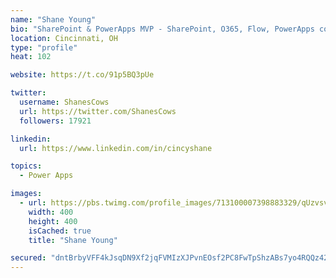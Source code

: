 ```yaml
---
name: "Shane Young"
bio: "SharePoint & PowerApps MVP - SharePoint, O365, Flow, PowerApps consulting? @PowerApps911 | Pure Snark? You found it."
location: Cincinnati, OH
type: "profile"
heat: 102

website: https://t.co/91p5BQ3pUe

twitter:
  username: ShanesCows
  url: https://twitter.com/ShanesCows
  followers: 17921

linkedin:
  url: https://www.linkedin.com/in/cincyshane

topics:
  - Power Apps

images:
  - url: https://pbs.twimg.com/profile_images/713100007398883329/qUzvsvQ3_400x400.jpg
    width: 400
    height: 400
    isCached: true
    title: "Shane Young"

secured: "dntBrbyVFF4kJsqDN9Xf2jqFVMIzXJPvnEOsf2PC8FwTpShzABs7yo4RQQz425q4rgBDoy9DR2CAC4Cbfc+lXjFEfDNuZQ/QuRHuHmSU0YIst+D0e3Ragx+bIIVcqymQY0bcEesn9aqKOo6mBY1HDCfPGPTrUJPbfVFmfOK/mZtDaw8nVGPwwzfX2Ia2w4eLnrgKF8DI844HTPZQj8X7jykNpYESJLbq0G9V9pArK+ccdi287BL2sy+tGaxzc8utZICsqkUv+UQQk6fVtY6JCvWFcQrVyLDtjsZBD+kDPeH6902pZ9jonwk277AmT58a9enn1fxQWLIu8BjCwtDXidQilzmeP1feHZCJxhnrRNfx2v4YtGuWq88gbgqTvrmd0l5HBsbAAfEOD7fd9BSLO1yiyBfYHD57GL9o9RXV9+c=;0G3fPMZOmf/c7G0ioIu8Iw=="
---
```


